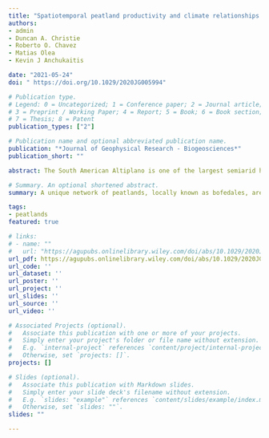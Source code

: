```yaml
---
title: "Spatiotemporal peatland productivity and climate relationships across the western South American Altiplano"
authors:
- admin
- Duncan A. Christie
- Roberto O. Chavez
- Matias Olea
- Kevin J Anchukaitis

date: "2021-05-24"
doi: " https://doi.org/10.1029/2020JG005994"

# Publication type.
# Legend: 0 = Uncategorized; 1 = Conference paper; 2 = Journal article;
# 3 = Preprint / Working Paper; 4 = Report; 5 = Book; 6 = Book section;
# 7 = Thesis; 8 = Patent
publication_types: ["2"]

# Publication name and optional abbreviated publication name.
publication: "*Journal of Geophysical Research - Biogeosciences*"
publication_short: ""

abstract: The South American Altiplano is one of the largest semiarid high-altitude plateaus in the world. Within the Altiplano, peatlands known as ?bofedales? are important components of regional hydrology and provide key water resources and ecosystem services to Andean communities. Warming temperatures, changes in hydroclimate, and shifting atmospheric circulation patterns all affect peatland dynamics and hydrology. It is therefore urgent to better understand the relationships between climate variability and the spatiotemporal variations in peatland productivity across the Altiplano. Here, we explore climate influences on peatland vegetation using 31 years of Landsat data. We focus specifically on the bofedal network in the western Altiplano, the driest sector of the plateau, and use the satellite-derived NDVI (Normalized Difference Vegetation Index) as an indicator of productivity. We develop temporally and spatially continuous NDVI products at multiple scales in order to evaluate relationships with climate variables over the past three decades. We demonstrate that cumulative precipitation and snow persistence over the prior two years are strongly associated with growing season productivity. A step change in peatland productivity between 2013?2015 drives an increasing trend in NDVI and is likely a response to consecutive years of anomalously high snow accumulation and rainfall. Early summer minimum temperatures emerge as a secondary influence on productivity. Understanding large-scale productivity dynamics and characterizing the response of bofedales to climate variability over the last three decades provides a baseline to monitor the responses of Andean peatlands to climate change.

# Summary. An optional shortened abstract.
summary: A unique network of peatlands, locally known as bofedales, are found in the highlands of the Central Andes in South America. We specifically focus on the Chilean bofedal network and evaluate year to year changes in vegetation productivity, as represented by ?greenness? (NDVI). We find that the accumulation of snow and rain over two years is an important climate influence on subsequent bofedal growing season productivity across the region. We also show that early summer minimum temperatures have a secondary influence on bofedal productivity at the regional level. Finally, we show that a recent greening (2013?2015) was preceded by years of high snow and rain accumulation.

tags:
- peatlands
featured: true

# links:
# - name: ""
#   url: "https://agupubs.onlinelibrary.wiley.com/doi/abs/10.1029/2020JG005994"
url_pdf: https://agupubs.onlinelibrary.wiley.com/doi/abs/10.1029/2020JG005994
url_code: ''
url_dataset: ''
url_poster: ''
url_project: ''
url_slides: ''
url_source: ''
url_video: ''

# Associated Projects (optional).
#   Associate this publication with one or more of your projects.
#   Simply enter your project's folder or file name without extension.
#   E.g. `internal-project` references `content/project/internal-project/index.md`.
#   Otherwise, set `projects: []`.
projects: []

# Slides (optional).
#   Associate this publication with Markdown slides.
#   Simply enter your slide deck's filename without extension.
#   E.g. `slides: "example"` references `content/slides/example/index.md`.
#   Otherwise, set `slides: ""`.
slides: ""

---
```

